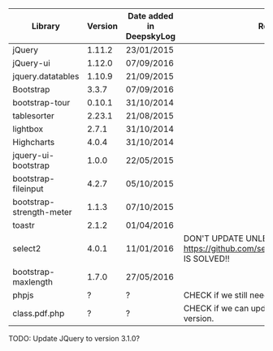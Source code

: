 | Library | Version | Date added in DeepskyLog | Remarks |
| ------- | ------- | ------------------------ | ------- |
| jQuery  | 1.11.2  | 23/01/2015 | |
| jQuery-ui | 1.12.0 | 07/09/2016 | |
| jquery.datatables | 1.10.9 | 21/09/2015 | |
| Bootstrap | 3.3.7 | 07/09/2016 | |
| bootstrap-tour | 0.10.1 | 31/10/2014 | |
| tablesorter | 2.23.1 | 21/08/2015 | |
| lightbox | 2.7.1 | 31/10/2014 | |
| Highcharts | 4.0.4 | 31/10/2014 | |
| jquery-ui-bootstrap | 1.0.0 | 22/05/2015 | |
| bootstrap-fileinput |	4.2.7 |	05/10/2015 | |
| bootstrap-strength-meter | 1.1.3 | 07/10/2015 | |
| toastr | 2.1.2 | 01/04/2016 | |
| select2 | 4.0.1 | 11/01/2016 | DON'T UPDATE UNLESS https://github.com/select2/select2/issues/3472 IS SOLVED!! |
| bootstrap-maxlength | 1.7.0 | 27/05/2016 | |
| phpjs | ? | ? | CHECK if we still need this. Remove if possible. |
| class.pdf.php | ? | ? | CHECK if we can update this to a newer version. |

TODO: Update JQuery to version 3.1.0?
